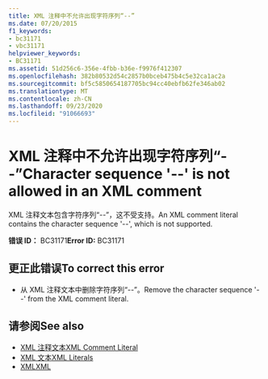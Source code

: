 ```yaml
---
title: XML 注释中不允许出现字符序列“--”
ms.date: 07/20/2015
f1_keywords:
- bc31171
- vbc31171
helpviewer_keywords:
- BC31171
ms.assetid: 51d256c6-356e-4fbb-b36e-f9976f412307
ms.openlocfilehash: 382b80532d54c2857b0bceb475b4c5e32ca1ac2a
ms.sourcegitcommit: bf5c5850654187705bc94cc40ebfb62fe346ab02
ms.translationtype: MT
ms.contentlocale: zh-CN
ms.lasthandoff: 09/23/2020
ms.locfileid: "91066693"
---
```

# <a name="character-sequence----is-not-allowed-in-an-xml-comment"></a><span data-ttu-id="38cd4-102">XML 注释中不允许出现字符序列“--”</span><span class="sxs-lookup"><span data-stu-id="38cd4-102">Character sequence '--' is not allowed in an XML comment</span></span>

<span data-ttu-id="38cd4-103">XML 注释文本包含字符序列“--”，这不受支持。</span><span class="sxs-lookup"><span data-stu-id="38cd4-103">An XML comment literal contains the character sequence '--', which is not supported.</span></span>  
  
 <span data-ttu-id="38cd4-104">**错误 ID：** BC31171</span><span class="sxs-lookup"><span data-stu-id="38cd4-104">**Error ID:** BC31171</span></span>  
  
## <a name="to-correct-this-error"></a><span data-ttu-id="38cd4-105">更正此错误</span><span class="sxs-lookup"><span data-stu-id="38cd4-105">To correct this error</span></span>  
  
- <span data-ttu-id="38cd4-106">从 XML 注释文本中删除字符序列“--”。</span><span class="sxs-lookup"><span data-stu-id="38cd4-106">Remove the character sequence '--' from the XML comment literal.</span></span>  
  
## <a name="see-also"></a><span data-ttu-id="38cd4-107">请参阅</span><span class="sxs-lookup"><span data-stu-id="38cd4-107">See also</span></span>

- [<span data-ttu-id="38cd4-108">XML 注释文本</span><span class="sxs-lookup"><span data-stu-id="38cd4-108">XML Comment Literal</span></span>](../language-reference/xml-literals/xml-comment-literal.md)
- [<span data-ttu-id="38cd4-109">XML 文本</span><span class="sxs-lookup"><span data-stu-id="38cd4-109">XML Literals</span></span>](../language-reference/xml-literals/index.md)
- [<span data-ttu-id="38cd4-110">XML</span><span class="sxs-lookup"><span data-stu-id="38cd4-110">XML</span></span>](../programming-guide/language-features/xml/index.md)
